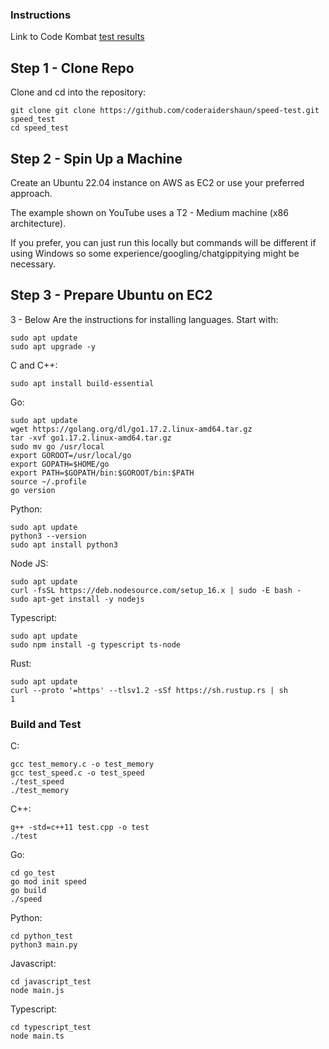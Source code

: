 ### Instructions

Link to Code Kombat <a href="https://docs.google.com/spreadsheets/d/1yWYFfKgKHZqklo9lPYmRJO14HnYMALznm4Ghd24cML0/edit?usp=sharing">test results</a>

## Step 1 - Clone Repo

Clone and cd into the repository:

```shell
git clone git clone https://github.com/coderaidershaun/speed-test.git speed_test
cd speed_test
```

## Step 2 - Spin Up a Machine

Create an Ubuntu 22.04 instance on AWS as EC2 or use your preferred approach. 

The example shown on YouTube uses a T2 - Medium machine (x86 architecture).

If you prefer, you can just run this locally but commands will be different if using Windows so some experience/googling/chatgippitying might be necessary.

## Step 3 - Prepare Ubuntu on EC2

3 - Below Are the instructions for installing languages. Start with:

```shell
sudo apt update
sudo apt upgrade -y
```

C and C++:

```shell
sudo apt install build-essential
```

Go:

```shell
sudo apt update
wget https://golang.org/dl/go1.17.2.linux-amd64.tar.gz
tar -xvf go1.17.2.linux-amd64.tar.gz
sudo mv go /usr/local
export GOROOT=/usr/local/go
export GOPATH=$HOME/go
export PATH=$GOPATH/bin:$GOROOT/bin:$PATH
source ~/.profile
go version
```

Python:

```shell
sudo apt update
python3 --version
sudo apt install python3
```

Node JS:

```shell
sudo apt update
curl -fsSL https://deb.nodesource.com/setup_16.x | sudo -E bash -
sudo apt-get install -y nodejs
```

Typescript:

```shell
sudo apt update
sudo npm install -g typescript ts-node
```

Rust:

```shell
sudo apt update
curl --proto '=https' --tlsv1.2 -sSf https://sh.rustup.rs | sh
1
```

### Build and Test

C:

```shell
gcc test_memory.c -o test_memory
gcc test_speed.c -o test_speed
./test_speed
./test_memory
```

C++:

```shell
g++ -std=c++11 test.cpp -o test
./test
```


Go:

```shell
cd go_test
go mod init speed
go build
./speed
```

Python:

```shell
cd python_test
python3 main.py
```

Javascript:

```shell
cd javascript_test
node main.js
```

Typescript:

```shell
cd typescript_test
node main.ts
```